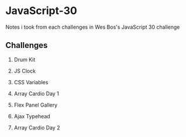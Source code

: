 # JavaScript-30
Notes i took from each challenges in Wes Bos's JavaScript 30 challenge

## Challenges 
1. Drum Kit

2. JS Clock

3. CSS Variables

4. Array Cardio Day 1

5. Flex Panel Gallery

6. Ajax Typehead

7. Array Cardio Day 2
